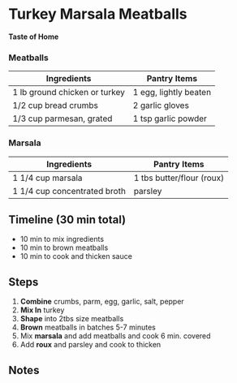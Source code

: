 # Turkey Marsala Meatballs
**Taste of Home**

### Meatballs


Ingredients                  | Pantry Items
-----------                  | ------------
1 lb ground chicken or turkey | 1 egg, lightly beaten 
1/2 cup bread crumbs          | 2 garlic gloves
1/3 cup parmesan, grated      | 1 tsp garlic powder


### Marsala

Ingredients                  | Pantry Items
-----------                  | ------------
1 1/4 cup marsala            | 1 tbs butter/flour (roux)
1 1/4 cup concentrated broth | parsley



## Timeline (30 min total)

* 10 min to mix ingredients
* 10 min to brown meatballs
* 10 min to cook and thicken sauce


## Steps


1. **Combine** crumbs, parm, egg, garlic, salt, pepper
2. **Mix In** turkey
2. **Shape** into 2tbs size meatballs
3. **Brown** meatballs in batches 5-7 minutes
4. Mix **marsala** and add meatballs and cook 6 min. covered
6. Add **roux** and parsley and cook to thicken



## Notes
